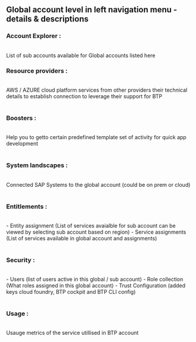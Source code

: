 ## Global account level in left navigation menu - details & descriptions 

### Account Explorer : 
</br>
List of sub accounts available for Global accounts listed here 
</br>

### Resource providers : 
</br>
AWS / AZURE cloud platform services from other providers their technical details to establish connection to leverage their support for BTP
</br>
</br>

### Boosters : 
</br>
Help you to getto certain predefined template set of activity for quick app development
</br>
</br>

### System landscapes :
</br>
Connected SAP Systems to the global account (could be on prem or cloud) 
</br>
</br>

### Entitlements : 
</br>
- Entity assignment (List of services avaialble for sub account can be viewed by selecting sub account based on region)
- Service assignments (List of services available in global account and assignments)
</br>
</br>

### Security : 
</br>
- Users (list of users active in this global / sub account)
- Role collection (What roles assigned in this global account)
- Trust Configuration (added keys cloud foundry, BTP cockpit and BTP CLI config)
</br>
</br>

### Usage : 
</br>
Usauge metrics of the service utillised in BTP account 
</br>
</br>
